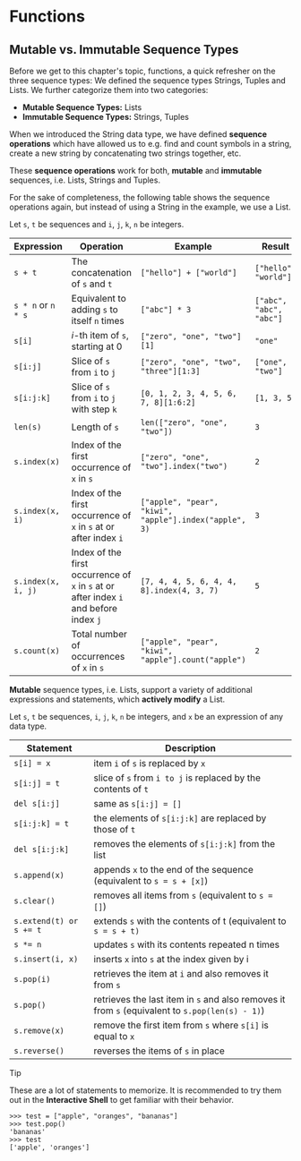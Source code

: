 # Functions

## Mutable vs. Immutable Sequence Types

Before we get to this chapter's topic, functions, a quick refresher on the three sequence types:
We defined the sequence types Strings, Tuples and Lists.
We further categorize them into two categories:

* **Mutable Sequence Types:** Lists
* **Immutable Sequence Types:** Strings, Tuples

When we introduced the String data type, we have defined **sequence operations** which have allowed us to e.g. find and count symbols in a string, create a new string by concatenating two strings together, etc.

These **sequence operations** work for both, **mutable** and **immutable** sequences, i.e. Lists, Strings and Tuples.

For the sake of completeness, the following table shows the sequence operations again, but instead of using a String in the example, we use a List.

Let `s`, `t` be sequences and `i`, `j`, `k`, `n` be integers.

| Expression         | Operation                                                                              | Example                    | Result         |
| ------------------ | -------------------------------------------------------------------------------------- | -------------------------- | -------------- |
| `s + t`            | The concatenation of `s` and `t`                                                       | `["hello"] + ["world"]`    | `["hello", "world"]` |
| `s * n` or `n * s` | Equivalent to adding `s` to itself `n` times                                           | `["abc"] * 3`              | `["abc", "abc", "abc"]`  |
| `s[i]`             | _i_-th item of `s`, starting at 0                                                      | `["zero", "one", "two"][1]`| `"one"`|
| `s[i:j]`           | Slice of `s` from `i` to `j`                                                           | `["zero", "one", "two", "three"][1:3]`| `["one", "two"]`   |
| `s[i:j:k]`         | Slice of `s` from `i` to `j` with step `k`                                             | `[0, 1, 2, 3, 4, 5, 6, 7, 8][1:6:2]`| `[1, 3, 5]`        |
| `len(s)`           | Length of `s`                                                                          | `len(["zero", "one", "two"])`           | `3`            |
| `s.index(x)`       | Index of the first occurrence of `x` in `s`                                            | `["zero", "one", "two"].index("two")`     | `2`            |
| `s.index(x, i)`    | Index of the first occurrence of `x` in `s` at or after index `i`                      | `["apple", "pear", "kiwi", "apple"].index("apple", 3)`  | `3`            |
| `s.index(x, i, j)` | Index of the first occurrence of `x` in `s` at or after index `i` and before index `j` | `[7, 4, 4, 5, 6, 4, 4, 8].index(4, 3, 7)`| `5`            |
| `s.count(x)`       | Total number of occurrences of `x` in `s`                                              | `["apple", "pear", "kiwi", "apple"].count("apple")`     | `2`            |


**Mutable** sequence types, i.e. Lists, support a variety of additional expressions and statements, which **actively modify** a List.

Let `s`, `t` be sequences, `i`, `j`, `k`, `n` be integers, and `x` be an expression of any data type.

| Statement             | Description                                                   |
|-----------------------|---------------------------------------------------------------|
| `s[i] = x`            | item `i` of `s` is replaced by `x`                                 |
| `s[i:j] = t`          | slice of `s` from `i to j` is replaced by the contents of `t`      |
| `del s[i:j]`          | same as `s[i:j] = []`                                           |
| `s[i:j:k] = t`        | the elements of `s[i:j:k]` are replaced by those of `t`           |
| `del s[i:j:k]`    | removes the elements of `s[i:j:k]` from the list                |
| `s.append(x)`         | appends `x` to the end of the sequence (equivalent to `s = s + [x]`) |
| `s.clear()`           | removes all items from `s` (equivalent to `s = []`)                   |
| `s.extend(t) or s += t` | extends `s` with the contents of t (equivalent to `s = s + t)` |
| `s *= n`              | updates `s` with its contents repeated n times                   |
| `s.insert(i, x)`      | inserts `x` into `s` at the index given by i |
| `s.pop(i)` | retrieves the item at `i` and also removes it from `s`          |
| `s.pop()` | retrieves the last item in `s` and also removes it from `s` (equivalent to `s.pop(len(s) - 1)`)          |
| `s.remove(x)`     | remove the first item from `s` where `s[i]` is equal to `x`         |
| `s.reverse()`      | reverses the items of `s` in place                               |

> [!TIP]
> These are a lot of statements to memorize.
> It is recommended to try them out in the **Interactive Shell** to get familiar with their behavior.
> ```console
> >>> test = ["apple", "oranges", "bananas"]
> >>> test.pop()
> 'bananas'
> >>> test
> ['apple', 'oranges']
> ```
